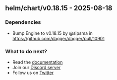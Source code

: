 ## helm/chart/v0.18.15 - 2025-08-18

### Dependencies
- Bump Engine to v0.18.15 by @sipsma in https://github.com/dagger/dagger/pull/10901

### What to do next?
- Read the [documentation](https://docs.dagger.io)
- Join our [Discord server](https://discord.gg/dagger-io)
- Follow us on [Twitter](https://twitter.com/dagger_io)
